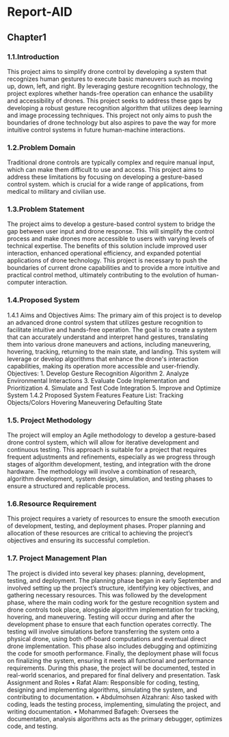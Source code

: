 # Report-AID
<h2>Chapter1</h2>
<h3>1.1.Introduction</h3>
<p>This project aims to simplify drone control by developing a system that recognizes human gestures to execute basic maneuvers such as moving up, down, left, and right. By leveraging gesture recognition technology, the project explores whether hands-free operation can enhance the usability and accessibility of drones. This project seeks to address these gaps by developing a robust gesture recognition algorithm that utilizes deep learning and image processing techniques. This project not only aims to push the boundaries of drone technology but also aspires to pave the way for more intuitive control systems in future human-machine interactions.</p>
<h3>1.2.Problem Domain</h3>
<p>Traditional drone controls are typically complex and require manual input, which can make them difficult to use and access. This project aims to address these limitations by focusing on developing a gesture-based control system. which is crucial for a wide range of applications, from medical to military and civilian use.</p>
<h3>1.3.Problem Statement</h3>
<p>The project aims to develop a gesture-based control system to bridge the gap between user input and drone response. This will simplify the control process and make drones more accessible to users with varying levels of technical expertise. The benefits of this solution include improved user interaction, enhanced operational efficiency, and expanded potential applications of drone technology. This project is necessary to push the boundaries of current drone capabilities and to provide a more intuitive and practical control method, ultimately contributing to the evolution of human-computer interaction.</p>
<h3>1.4.Proposed System </h3>
<p>
1.4.1 Aims and Objectives
Aims: The primary aim of this project is to develop an advanced drone control system that utilizes gesture recognition to facilitate intuitive and hands-free operation. The goal is to create a system that can accurately understand and interpret hand gestures, translating them into various drone maneuvers and actions, including maneuvering, hovering, tracking, returning to the main state, and landing. This system will leverage or develop algorithms that enhance the drone's interaction capabilities, making its operation more accessible and user-friendly.
Objectives:
1.	Develop Gesture Recognition Algorithm
2.	Analyze Environmental Interactions
3.	Evaluate Code Implementation and Prioritization
4.	Simulate and Test Code Integration
5.	Improve and Optimize System
1.4.2 Proposed System Features
Feature List:
Tracking Objects/Colors
Hovering
Maneuvering
Defaulting State
</p>
<h3>1.5. Project Methodology </h3>
<p>The project will employ an Agile methodology to develop a gesture-based drone control system, which will allow for iterative development and continuous testing. This approach is suitable for a project that requires frequent adjustments and refinements, especially as we progress through stages of algorithm development, testing, and integration with the drone hardware. The methodology will involve a combination of research, algorithm development, system design, simulation, and testing phases to ensure a structured and replicable process.</p>
<h3>1.6.Resource Requirement </h3>
<p>This project requires a variety of resources to ensure the smooth execution of development, testing, and deployment phases. Proper planning and allocation of these resources are critical to achieving the project’s objectives and ensuring its successful completion.</p>
<h3>1.7. Project Management Plan </h3>
<p>The project is divided into several key phases: planning, development, testing, and deployment. The planning phase began in early September and involved setting up the project’s structure, identifying key objectives, and gathering necessary resources. This was followed by the development phase, where the main coding work for the gesture recognition system and drone controls took place, alongside algorithm implementation for tracking, hovering, and maneuvering.
Testing will occur during and after the development phase to ensure that each function operates correctly. The testing will involve simulations before transferring the system onto a physical drone, using both off-board computations and eventual direct drone implementation. This phase also includes debugging and optimizing the code for smooth performance.
Finally, the deployment phase will focus on finalizing the system, ensuring it meets all functional and performance requirements. During this phase, the project will be documented, tested in real-world scenarios, and prepared for final delivery and presentation.
Task Assignment and Roles
•	Rafat Alam: Responsible for coding, testing, designing and implementing algorithms, simulating the system, and contributing to documentation.
•	Abdulmohsen Alzahrani: Also tasked with coding, leads the testing process, implementing, simulating the project, and writing documentation.
•	Mohammed Bafageh: Oversees the documentation, analysis algorithms acts as the primary debugger, optimizes code, and testing.
</p>




